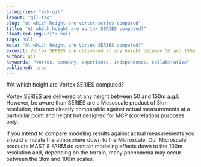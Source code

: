 ```yaml
---
categories: "ask-gil"
layout: "gil-faq"
slug: "at-which-height-are-vortex-series-computed"
title: "At which height are Vortex SERIES computed?"
"featured-img-url": null
tags: null
meta: "At which height are Vortex SERIES computed?"
excerpt: Vortex SERIES are delivered at any height between 50 and 150m agl
author: gil
keywords: "vortex, company, experience, independence, collaborative"
published: true
---
```


#At which height are Vortex SERIES computed?

Vortex SERIES are delivered at any height between 50 and 150m a.g.l. However, be aware than SERIES are a Mesoscale product of 3km-resolution, thus not directly comparable against actual measurements at a particular point and height but designed for MCP (correlation) purposes only.

If you intend to compare modeling results against actual measurements you should simulate the atmosphere down to the Microscale. Our Microscale products MAST & FARM do contain modeling effects down to the 100m resolution and, depending on the terrain, many phenomena may occur between the 3km and 100m scales.